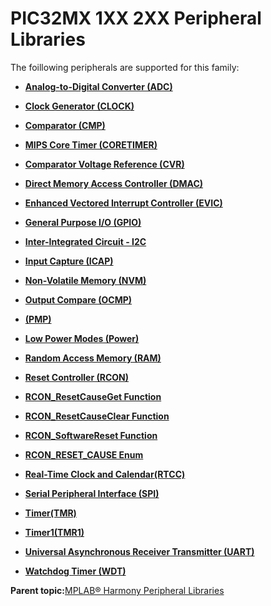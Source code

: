 # PIC32MX 1XX 2XX Peripheral Libraries

The foillowing peripherals are supported for this family:

-   **[Analog-to-Digital Converter \(ADC\)](GUID-D04BC1C2-6F78-4C18-9634-68DCCFB069F4.md)**  

-   **[Clock Generator \(CLOCK\)](GUID-31C4650F-1B47-42F0-A45F-E72F5627FA02.md)**  

-   **[Comparator \(CMP\)](GUID-F17BE981-0CE8-4C1F-8A22-280FD64FEC4B.md)**  

-   **[MIPS Core Timer \(CORETIMER\)](GUID-0707DBF2-5D28-4D37-BAE7-EB194F1CB63C.md)**  

-   **[Comparator Voltage Reference \(CVR\)](GUID-AFB2AD91-7661-441D-A9E9-E8A794410BF9.md)**  

-   **[Direct Memory Access Controller \(DMAC\)](GUID-2C5A3108-4274-4720-A95E-8017AA500BB4.md)**  

-   **[Enhanced Vectored Interrupt Controller \(EVIC\)](GUID-F600AF2E-CCDD-4C57-B5AC-8D75DD1750C7.md)**  

-   **[General Purpose I/O \(GPIO\)](GUID-FA913A9D-5DA8-49D8-878C-21D79AE2F4BC.md)**  

-   **[Inter-Integrated Circuit - I2C](GUID-84B7C9F3-533A-4A83-9104-9196F8070FF2.md)**  

-   **[Input Capture \(ICAP\)](GUID-E126A9DC-A2E6-405E-85E7-9FB676BDEBD2.md)**  

-   **[Non-Volatile Memory \(NVM\)](GUID-12DDB483-6D09-44C5-85F0-913D0B5A77E8.md)**  

-   **[Output Compare \(OCMP\)](GUID-B86A6AAC-1577-4BDA-9CB1-5E0BA2789DD9.md)**  

-   **[\(PMP\)](GUID-DA0EF437-EF86-4341-BD1A-DA8600DBFECE.md)**  

-   **[Low Power Modes \(Power\)](GUID-DD684FA8-1232-40DE-931B-5F99EF766752.md)**  

-   **[Random Access Memory \(RAM\)](GUID-44C7C165-2CEA-496A-B4F3-4181CBA26476.md)**  

-   **[Reset Controller \(RCON\)](GUID-E9CE7FAE-1327-4A19-A20C-D9C910ED0282.md)**  

-   **[RCON\_ResetCauseGet Function](GUID-5991F21A-39A8-4E2B-9BDF-1714146B6D3A.md)**  

-   **[RCON\_ResetCauseClear Function](GUID-24F69885-4188-48B7-B74D-0780A8E91A37.md)**  

-   **[RCON\_SoftwareReset Function](GUID-A4E3ED15-0D41-4EC7-9399-EBB9E0BCC369.md)**  

-   **[RCON\_RESET\_CAUSE Enum](GUID-BEA34422-82E1-4D8A-836E-F8230055190B.md)**  

-   **[Real-Time Clock and Calendar\(RTCC\)](GUID-A833F419-C31F-45F9-A851-9E23B8B6854A.md)**  

-   **[Serial Peripheral Interface \(SPI\)](GUID-246C53F6-3912-4437-AEC8-C2262CEF3EF6.md)**  

-   **[Timer\(TMR\)](GUID-4FD9BFDE-4887-4C40-B254-C39D2B1DE0F5.md)**  

-   **[Timer1\(TMR1\)](GUID-FBA83258-F84E-46B4-9CAA-9B5B03A70F0B.md)**  

-   **[Universal Asynchronous Receiver Transmitter \(UART\)](GUID-AA31911E-0C81-4A7D-A72F-20D9976E9E6E.md)**  

-   **[Watchdog Timer \(WDT\)](GUID-05787A14-6089-477B-842C-EA6DBC92D2D2.md)**  


**Parent topic:**[MPLAB® Harmony Peripheral Libraries](GUID-B8856C06-A407-4AD1-8E21-0A85BE055F0E.md)

